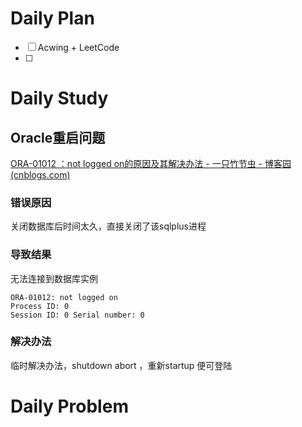 # Daily Plan
- [ ] Acwing + LeetCode
- [ ] 
# Daily Study
## Oracle重启问题
[ORA-01012 ：not logged on的原因及其解决办法 - 一只竹节虫 - 博客园 (cnblogs.com)](https://www.cnblogs.com/dll102/p/16017343.html)
### 错误原因
关闭数据库后时间太久，直接关闭了该sqlplus进程
### 导致结果
无法连接到数据库实例

```
ORA-01012: not logged on
Process ID: 0
Session ID: 0 Serial number: 0
```
### 解决办法

临时解决办法，shutdown abort ，重新startup  便可登陆
# Daily Problem